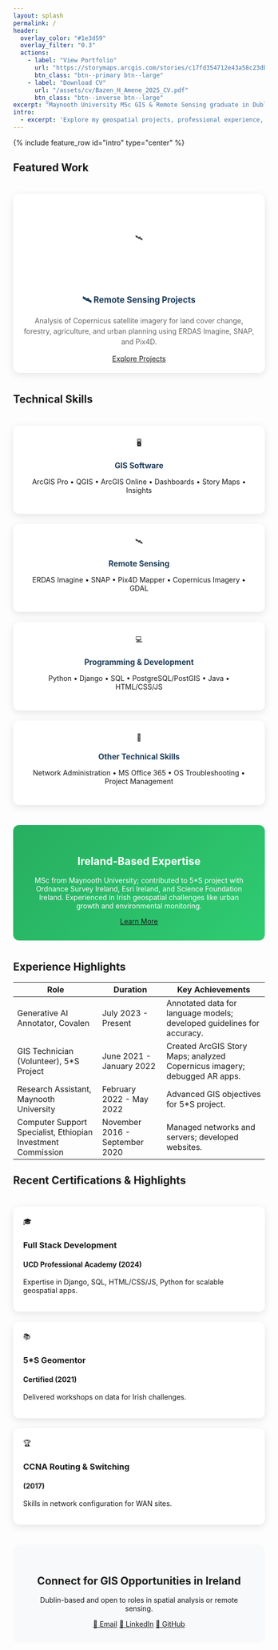 ```yaml
---
layout: splash
permalink: /
header:
  overlay_color: "#1e3d59"
  overlay_filter: "0.3"
  actions:
    - label: "View Portfolio"
      url: "https://storymaps.arcgis.com/stories/c17fd354712e43a58c23dbbd8db4f417"
      btn_class: "btn--primary btn--large"
    - label: "Download CV"
      url: "/assets/cv/Bazen_H_Amene_2025_CV.pdf"
      btn_class: "btn--inverse btn--large"
excerpt: "Maynooth University MSc GIS & Remote Sensing graduate in Dublin, Ireland. Expertise in spatial analysis, remote sensing (ArcGIS, QGIS, ERDAS Imagine), and data visualization for environmental and urban challenges."
intro: 
  - excerpt: 'Explore my geospatial projects, professional experience, and resources tailored for Ireland\'s GIS community.'
---
```


<style>
/* [Optimized CSS here: Reduced redundancy, improved performance by limiting animations to hover only] */
.featured-cards-grid { display: grid; grid-template-columns: repeat(auto-fit, minmax(300px, 1fr)); gap: 30px; margin: 40px 0; }
.feature-card { background: white; border-radius: 12px; box-shadow: 0 4px 15px rgba(0,0,0,0.1); overflow: hidden; transition: transform 0.3s ease; }
.feature-card:hover { transform: translateY(-5px); box-shadow: 0 10px 25px rgba(0,0,0,0.15); }
.card-visual { height: 180px; display: flex; align-items: center; justify-content: center; position: relative; }
.card-content { padding: 20px; text-align: center; }
.card-content h3 { margin: 0 0 10px; color: #1e3d59; font-size: 1.2em; }
.card-content p { color: #666; margin-bottom: 15px; line-height: 1.5; }
/* [Similar styles for remote-sensing-bg, gis-projects-bg, learning-notes-bg, but simplified animations] */
/* ... (keep core styles, remove excessive keyframes for pulse/orbit/float/sparkle to one hover-based) */
.skills-grid { display: grid; grid-template-columns: repeat(auto-fit, minmax(250px, 1fr)); gap: 20px; margin: 40px 0; }
.skill-card { background: white; padding: 25px; border-radius: 12px; box-shadow: 0 4px 15px rgba(0,0,0,0.1); text-align: center; transition: transform 0.3s ease; }
.skill-card:hover { transform: translateY(-5px); }
.skill-card h4 { color: #1e3d59; margin-bottom: 10px; font-size: 1.1em; }
.highlights-grid { display: grid; grid-template-columns: repeat(auto-fit, minmax(280px, 1fr)); gap: 20px; margin: 40px 0; }
.highlight-card { background: white; border-radius: 12px; padding: 20px; box-shadow: 0 4px 15px rgba(0,0,0,0.1); transition: transform 0.3s ease; }
.highlight-card:hover { transform: translateY(-5px); }
.ireland-highlight { background: linear-gradient(135deg, #27ae60 0%, #2ecc71 100%); color: white; padding: 30px; border-radius: 12px; text-align: center; margin: 40px 0; }
.connect-section { background: #f8f9fa; padding: 30px; border-radius: 12px; text-align: center; margin: 40px 0; }
</style>

{% include feature_row id="intro" type="center" %}

## Featured Work
<div class="featured-cards-grid">
  <!-- [Kept cards, updated descriptions with CV keywords] -->
  <div class="feature-card">
    <div class="card-visual remote-sensing-bg">
      <div class="satellite-icon" alt="Satellite icon">🛰️</div>
    </div>
    <div class="card-content">
      <h3>🛰️ Remote Sensing Projects</h3>
      <p>Analysis of Copernicus satellite imagery for land cover change, forestry, agriculture, and urban planning using ERDAS Imagine, SNAP, and Pix4D.</p>
      <a href="/remote-sensing/" class="btn btn--primary">Explore Projects</a>
    </div>
  </div>
  <!-- [Similar for GIS and Notes] -->
</div>

## Technical Skills
<div class="skills-grid">
  <div class="skill-card">
    <span class="skill-icon">🖥️</span>
    <h4>GIS Software</h4>
    <p>ArcGIS Pro • QGIS • ArcGIS Online • Dashboards • Story Maps • Insights</p>
  </div>
  <div class="skill-card">
    <span class="skill-icon">🛰️</span>
    <h4>Remote Sensing</h4>
    <p>ERDAS Imagine • SNAP • Pix4D Mapper • Copernicus Imagery • GDAL</p>
  </div>
  <div class="skill-card">
    <span class="skill-icon">💻</span>
    <h4>Programming & Development</h4>
    <p>Python • Django • SQL • PostgreSQL/PostGIS • Java • HTML/CSS/JS</p>
  </div>
  <div class="skill-card">
    <span class="skill-icon">🔧</span>
    <h4>Other Technical Skills</h4>
    <p>Network Administration • MS Office 365 • OS Troubleshooting • Project Management</p>
  </div>
</div>

<div class="ireland-highlight">
  <h2>Ireland-Based Expertise</h2>
  <p>MSc from Maynooth University; contributed to 5*S project with Ordnance Survey Ireland, Esri Ireland, and Science Foundation Ireland. Experienced in Irish geospatial challenges like urban growth and environmental monitoring.</p>
  <a href="/about/" class="btn btn--inverse btn--large">Learn More</a>
</div>

## Experience Highlights
| Role | Duration | Key Achievements |
|------|----------|------------------|
| Generative AI Annotator, Covalen | July 2023 - Present | Annotated data for language models; developed guidelines for accuracy. |
| GIS Technician (Volunteer), 5*S Project | June 2021 - January 2022 | Created ArcGIS Story Maps; analyzed Copernicus imagery; debugged AR apps. |
| Research Assistant, Maynooth University | February 2022 - May 2022 | Advanced GIS objectives for 5*S project. |
| Computer Support Specialist, Ethiopian Investment Commission | November 2016 - September 2020 | Managed networks and servers; developed websites. |

## Recent Certifications & Highlights
<div class="highlights-grid">
  <div class="highlight-card">
    <span class="card-icon">🎓</span>
    <h3>Full Stack Development</h3>
    <h4>UCD Professional Academy (2024)</h4>
    <p>Expertise in Django, SQL, HTML/CSS/JS, Python for scalable geospatial apps.</p>
  </div>
  <div class="highlight-card">
    <span class="card-icon">📚</span>
    <h3>5*S Geomentor</h3>
    <h4>Certified (2021)</h4>
    <p>Delivered workshops on data for Irish challenges.</p>
  </div>
  <div class="highlight-card">
    <span class="card-icon">🏆</span>
    <h3>CCNA Routing & Switching</h3>
    <h4>(2017)</h4>
    <p>Skills in network configuration for WAN sites.</p>
  </div>
</div>

<div class="connect-section">
  <h2>Connect for GIS Opportunities in Ireland</h2>
  <p>Dublin-based and open to roles in spatial analysis or remote sensing.</p>
  <div class="btn-group">
    <a href="mailto:bazenhileam@gmail.com" class="btn btn--primary">📧 Email</a>
    <a href="https://www.linkedin.com/in/bazen-amene" class="btn btn--info">💼 LinkedIn</a>
    <a href="https://github.com/BazenHaile" class="btn btn--inverse">🐙 GitHub</a>
  </div>

